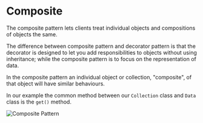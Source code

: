 # Composite

The composite pattern lets clients treat individual objects and compositions of objects the same.

The difference between composite pattern and decorator pattern is that the decorator is designed to let you add 
responsibilities to objects without using inheritance; while the composite pattern is to focus on the representation of 
data.
 
In the composite pattern an individual object or collection, "composite", of that object will have similar behaviours.

In our example the common method between our `Collection` class and `Data` class is the `get()` method.

![Composite Pattern](Uml/Composite.svg "Composite")